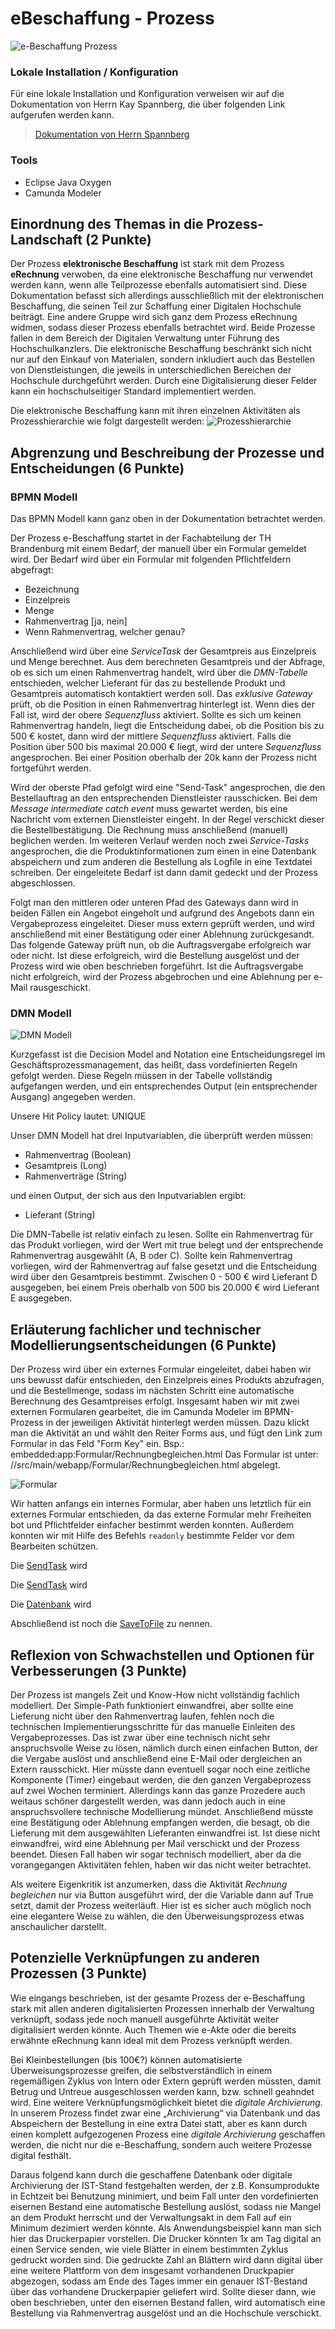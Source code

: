 # eBeschaffung - Prozess

![e-Beschaffung Prozess](https://raw.githubusercontent.com/THB-Topcu/eBeschaffung/master/Bilder/e-Beschaffung.png)


### Lokale Installation / Konfiguration

Für eine lokale Installation und Konfiguration verweisen wir auf die Dokumentation von Herrn Kay Spannberg, die über folgenden Link aufgerufen werden kann. 
> [Dokumentation von Herrn Spannberg](https://github.com/KaySpannberg/imma-prozess)

### Tools
- Eclipse Java Oxygen
- Camunda Modeler

## Einordnung des Themas in die Prozess-Landschaft (2 Punkte)

Der Prozess **elektronische Beschaffung** ist stark mit dem Prozess **eRechnung** verwoben, da eine elektronische Beschaffung nur verwendet werden kann, wenn alle Teilprozesse ebenfalls automatisiert sind. Diese Dokumentation befasst sich allerdings ausschließlich mit der elektronischen Beschaffung, die seinen Teil zur Schaffung einer Digitalen Hochschule beiträgt. Eine andere Gruppe wird sich ganz dem Prozess eRechnung widmen, sodass dieser Prozess ebenfalls betrachtet wird. Beide Prozesse fallen in dem Bereich der Digitalen Verwaltung unter Führung des Hochschulkanzlers. Die elektronische Beschaffung beschränkt sich nicht nur auf den Einkauf von Materialen, sondern inkludiert auch das Bestellen von Dienstleistungen, die jeweils in unterschiedlichen Bereichen der Hochschule durchgeführt werden. Durch eine Digitalisierung dieser Felder kann ein hochschulseitiger Standard implementiert werden. 

Die elektronische Beschaffung kann mit ihren einzelnen Aktivitäten als Prozesshierarchie wie folgt dargestellt werden:
![Prozesshierarchie](https://raw.githubusercontent.com/THB-Topcu/eBeschaffung/master/Bilder/Prozesshierarchie.png)


## Abgrenzung und Beschreibung der Prozesse und Entscheidungen (6 Punkte)

### BPMN Modell

Das BPMN Modell kann ganz oben in der Dokumentation betrachtet werden.

Der Prozess e-Beschaffung startet in der Fachabteilung der TH Brandenburg mit einem Bedarf, der manuell über ein Formular gemeldet wird.
Der Bedarf wird über ein Formular mit folgenden Pflichtfeldern abgefragt:
- Bezeichnung
- Einzelpreis
- Menge
- Rahmenvertrag [ja, nein]
- Wenn Rahmenvertrag, welcher genau?

Anschließend wird über eine *ServiceTask* der Gesamtpreis aus Einzelpreis und Menge berechnet. Aus dem berechneten Gesamtpreis und der Abfrage, ob es sich um einen Rahmenvertrag handelt, wird über die *DMN-Tabelle* entschieden, welcher Lieferant für das zu bestellende Produkt und Gesamtpreis automatisch kontaktiert werden soll. Das *exklusive Gateway* prüft, ob die Position in einen Rahmenvertrag hinterlegt ist. Wenn dies der Fall ist, wird der obere *Sequenzfluss* aktiviert. Sollte es sich um keinen Rahmenvertrag handeln, liegt die Entscheidung dabei, ob die Position bis zu 500 € kostet, dann wird der mittlere *Sequenzfluss* aktiviert. Falls die Position über 500 bis maximal 20.000 € liegt, wird der untere *Sequenzfluss* angesprochen. Bei einer Position oberhalb der 20k kann der Prozess nicht fortgeführt werden.

Wird der oberste Pfad gefolgt wird eine "Send-Task" angesprochen, die den Bestellauftrag an den entsprechenden Dienstleister rausschicken. Bei dem *Message intermediate catch event* muss gewartet werden, bis eine Nachricht vom externen Dienstleister eingeht. In der Regel verschickt dieser die Bestellbestätigung. Die Rechnung muss anschließend (manuell) beglichen werden. Im weiteren Verlauf werden noch zwei *Service-Tasks* angesprochen, die die Produktinformationen zum einen in eine Datenbank abspeichern und zum anderen die Bestellung als Logfile in eine Textdatei schreiben. Der eingeleitete Bedarf ist dann damit gedeckt und der Prozess abgeschlossen.

Folgt man den mittleren oder unteren Pfad des Gateways dann wird in beiden Fällen ein Angebot eingeholt und aufgrund des Angebots dann ein Vergabeprozess eingeleitet. Dieser muss extern geprüft werden, und wird anschließend mit einer Bestätigung oder einer Ablehnung zurückgesandt. Das folgende Gateway prüft nun, ob die Auftragsvergabe erfolgreich war oder nicht. Ist diese erfolgreich, wird die Bestellung ausgelöst und der Prozess wird wie oben beschrieben forgeführt. Ist die Auftragsvergabe nicht erfolgreich, wird der Prozess abgebrochen und eine Ablehnung per e-Mail rausgeschickt.


### DMN Modell

![DMN Modell](https://raw.githubusercontent.com/THB-Topcu/eBeschaffung/master/Bilder/DMN%20Modell.PNG)

Kurzgefasst ist die Decision Model and Notation eine Entscheidungsregel im Geschäftsprozessmanagement, das heißt, dass vordefinierten Regeln gefolgt werden. Diese Regeln müssen in der Tabelle vollständig aufgefangen werden, und ein entsprechendes Output (ein entsprechender Ausgang) angegeben werden.

Unsere Hit Policy lautet: UNIQUE

Unser DMN Modell hat drei Inputvariablen, die überprüft werden müssen:
- Rahmenvertrag (Boolean)
- Gesamtpreis (Long)
- Rahmenverträge (String)

und einen Output, der sich aus den Inputvariablen ergibt:
- Lieferant (String)

Die DMN-Tabelle ist relativ einfach zu lesen. Sollte ein Rahmenvertrag für das Produkt vorliegen, wird der Wert mit true belegt und der entsprechende Rahmenvertrag ausgewählt (A, B oder C). Sollte kein Rahmenvertrag vorliegen, wird der Rahmenvertrag auf false gesetzt und die Entscheidung wird über den Gesamtpreis bestimmt. Zwischen 0 - 500 € wird Lieferant D ausgegeben, bei einem Preis oberhalb von 500 bis 20.000 € wird Lieferant E ausgegeben.


## Erläuterung fachlicher und technischer Modellierungsentscheidungen (6 Punkte)
Der Prozess wird über ein externes Formular eingeleitet, dabei haben wir uns bewusst dafür entschieden, den Einzelpreis eines Produkts abzufragen, und die Bestellmenge, sodass im nächsten Schritt eine automatische Berechnung des Gesamtpreises erfolgt.
Insgesamt haben wir mit zwei externen Formularen gearbeitet, die im Camunda Modeler im BPMN-Prozess in der jeweiligen Aktivität hinterlegt werden müssen.
Dazu klickt man die Aktivität an und wählt den Reiter Forms aus, und fügt den Link zum Formular in das Feld "Form Key" ein.
Bsp.: embedded:app:Formular/Rechnungbegleichen.html
Das Formular ist unter: //src/main/webapp/Formular/Rechnungbegleichen.html abgelegt.

![Formular](https://raw.githubusercontent.com/THB-Topcu/eBeschaffung/master/Bilder/Formular%20hinzuf%C3%BCgen.PNG)

Wir hatten anfangs ein internes Formular, aber haben uns letztlich für ein externes Formular entschieden, da das externe Formular mehr Freiheiten bot und Pflichtfelder einfacher bestimmt werden konnten. Außerdem konnten wir mit Hilfe des Befehls
`readonly` bestimmte Felder vor dem Bearbeiten schützen.

Die [SendTask](https://github.com/THB-Topcu/eBeschaffung/blob/master/src/main/java/thb/wirtschaft/informatik/bpmn/EmailSenden.java)
wird

Die [SendTask](https://github.com/THB-Topcu/eBeschaffung/blob/master/src/main/java/thb/wirtschaft/informatik/bpmn/EmailSenden.java)
wird

Die [Datenbank](https://github.com/THB-Topcu/eBeschaffung/blob/master/src/main/java/thb/wirtschaft/informatik/bpmn/Database.java)
wird

Abschließend ist noch die [SaveToFile](https://github.com/THB-Topcu/eBeschaffung/blob/master/src/main/java/thb/wirtschaft/informatik/bpmn/SaveToFile.java)
zu nennen.

## Reflexion von Schwachstellen und Optionen für Verbesserungen (3 Punkte)
Der Prozess ist mangels Zeit und Know-How nicht vollständig fachlich modelliert. Der Simple-Path funktioniert einwandfrei, aber sollte eine Lieferung nicht über den Rahmenvertrag laufen, fehlen noch die technischen Implementierungsschritte für das manuelle Einleiten des Vergabeprozesses. Das ist zwar über eine technisch nicht sehr anspruchsvolle Weise zu lösen, nämlich durch einen einfachen Button, der die Vergabe auslöst und anschließend eine E-Mail oder dergleichen an Extern rausschickt. Hier müsste dann eventuell sogar noch eine zeitliche Komponente (Timer) eingebaut werden, die den ganzen Vergabeprozess auf zwei Wochen terminiert. Allerdings kann das ganze Prozedere auch weitaus schöner dargestellt werden, was dann jedoch auch in eine anspruchsvollere technische Modellierung mündet. Anschließend müsste eine Bestätigung oder Ablehnung empfangen werden, die besagt, ob die Lieferung mit dem ausgewählten Lieferanten einwandfrei ist. Ist diese nicht einwandfrei, wird eine Ablehnung per Mail verschickt und der Prozess beendet. Diesen Fall haben wir sogar technisch modelliert, aber da die vorangegangen Aktivitäten fehlen, haben wir das nicht weiter betrachtet. 

Als weitere Eigenkritik ist anzumerken, dass die Aktivität *Rechnung begleichen* nur via Button ausgeführt wird, der die Variable dann auf True setzt, damit der Prozess weiterläuft. Hier ist es sicher auch möglich noch eine elegantere Weise zu wählen, die den Überweisungsprozess etwas anschaulicher darstellt.


## Potenzielle Verknüpfungen zu anderen Prozessen (3 Punkte)
Wie eingangs beschrieben, ist der gesamte Prozess der e-Beschaffung stark mit allen anderen digitalisierten Prozessen innerhalb der  Verwaltung verknüpft, sodass jede noch manuell ausgeführte Aktivität weiter digitalisiert werden könnte. Auch Themen wie e-Akte oder die bereits erwähnte eRechnung kann ideal mit dem Prozess verknüpft werden. 

Bei Kleinbestellungen (bis 100€?) können automatisierte Überweisungsprozesse greifen, die selbstverständlich in einem regemäßigen Zyklus von Intern oder Extern geprüft werden müssten, damit Betrug und Untreue ausgeschlossen werden kann, bzw. schnell geahndet wird. Eine weitere Verknüpfungsmöglichkeit bietet die *digitale Archivierung*. In unserem Prozess findet zwar eine „Archivierung“ via Datenbank und das Abspeichern der Bestellung in eine extra Datei statt, aber es kann durch einen komplett aufgezogenen Prozess eine *digitale Archivierung* geschaffen werden, die nicht nur die e-Beschaffung, sondern auch weitere Prozesse digital festhält.

Daraus folgend kann durch die geschaffene Datenbank oder digitale Archivierung der IST-Stand festgehalten werden, der z.B. Konsumprodukte in Echtzeit bei Benutzung minimiert, und beim Fall unter den vordefinierten eisernen Bestand eine automatische Bestellung auslöst, sodass nie Mangel an dem Produkt herrscht und der Verwaltungsakt in dem Fall auf ein Minimum dezimiert werden könnte. Als Anwendungsbeispiel kann man sich hier das Druckerpapier vorstellen. 
Die Drucker könnten 1x am Tag digital an einen Service senden, wie viele Blätter in einem bestimmten Zyklus gedruckt worden sind. Die gedruckte Zahl an Blättern wird dann digital über eine weitere Plattform von dem insgesamt vorhandenen Druckpapier abgezogen, sodass am Ende des Tages immer ein genauer IST-Bestand über das vorhandene Druckerpapier geliefert wird. Sollte dieser dann, wie oben beschrieben, unter den eisernen Bestand fallen, wird automatisch eine Bestellung via Rahmenvertrag ausgelöst und an die Hochschule verschickt.

